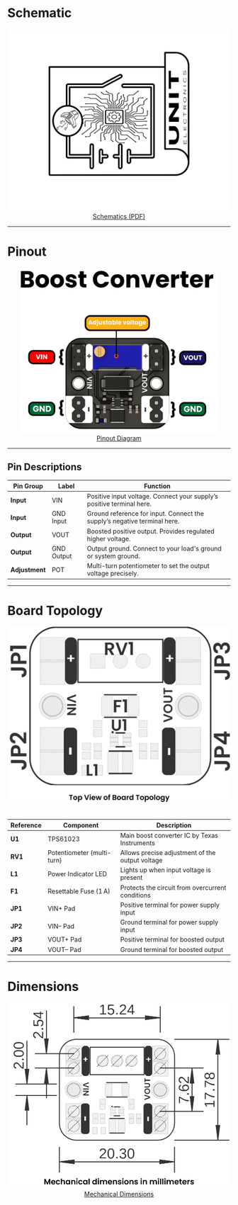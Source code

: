 # **Schematic**

<div align="center">
    <a href="resources/unit_sch_v_0_1_0_ue0087_tps61023_boost.pdf">
        <img src="resources/img/Schematics_icon.jpg?raw=false" width="500px"><br/> 
        Schematics (PDF)
    </a>
</div>

---

# **Pinout**

<div align="center">
    <a href="#">
        <img src="resources/unit_pinout_ue0087_tps61023_boost_v_1_0_0_en.jpg" width="450px"><br/> 
        Pinout Diagram
    </a>
</div>

---

## **Pin Descriptions**

<div align="center">

| **Pin Group**  | **Label**     | **Function**                                                               |
|----------------|---------------|----------------------------------------------------------------------------|
| **Input**      | VIN           | Positive input voltage. Connect your supply’s positive terminal here.     |
| **Input**      | GND Input     | Ground reference for input. Connect the supply’s negative terminal here.  |
| **Output**     | VOUT          | Boosted positive output. Provides regulated higher voltage.               |
| **Output**     | GND Output    | Output ground. Connect to your load's ground or system ground.            |
| **Adjustment** | POT           | Multi-turn potentiometer to set the output voltage precisely.             |

</div>

---

# **Board Topology**

<div align="center">
    <img src="resources/unit_topology_v_0_1_0_ue0087_tps61023_boost.png?raw=false" width="800px"><br/><br/>

| **Reference** | **Component**                 | **Description**                                     |
|---------------|-------------------------------|-----------------------------------------------------|
| **U1**        | TPS61023                      | Main boost converter IC by Texas Instruments        |
| **RV1**       | Potentiometer (multi-turn)    | Allows precise adjustment of the output voltage     |
| **L1**        | Power Indicator LED           | Lights up when input voltage is present             |
| **F1**        | Resettable Fuse (1 A)         | Protects the circuit from overcurrent conditions    |
| **JP1**       | VIN+ Pad                      | Positive terminal for power supply input            |
| **JP2**       | VIN– Pad                      | Ground terminal for power supply input              |
| **JP3**       | VOUT+ Pad                     | Positive terminal for boosted output                |
| **JP4**       | VOUT– Pad                     | Ground terminal for boosted output                  |

</div>

---

# **Dimensions**

<div align="center">
    <a href="#">
        <img src="resources/unit_dimension_v_0_1_0_ue0087_tps61023_boost.png" width="500px"><br/>
        Mechanical Dimensions
    </a>
</div>
